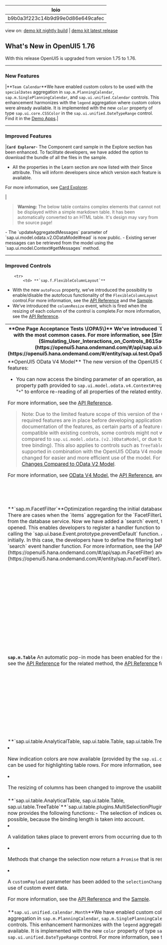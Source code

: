 <!-- loiob9b0a3f223c14b9d99e0d86e649cafec -->

| loio |
| -----|
| b9b0a3f223c14b9d99e0d86e649cafec |

<div id="loio">

view on: [demo kit nightly build](https://openui5nightly.hana.ondemand.com/#/topic/b9b0a3f223c14b9d99e0d86e649cafec) | [demo kit latest release](https://openui5.hana.ondemand.com/#/topic/b9b0a3f223c14b9d99e0d86e649cafec)</div>

## What's New in OpenUI5 1.76

With this release OpenUI5 is upgraded from version 1.75 to 1.76.

***

<a name="loiob9b0a3f223c14b9d99e0d86e649cafec__section_yxw_pxt_zcb"/>

### New Features

|**`Team Calendar`**We have enabled custom colors to be used with the `specialDates` aggregation in `sap.m.PlanningCalendar`, `sap.m.SinglePlanningCalendar`, and `sap.ui.unified.Calendar` controls. This enhancement harmonizes with the `legend` aggregation where custom colors were already available. It is implemented with the new `color` property of type `sap.ui.core.CSSColor` in the `sap.ui.unified.DateTypeRange` control. Find it in the [Demo Apps](https://openui5.hana.ondemand.com/#demoapps).|

***

<a name="loiob9b0a3f223c14b9d99e0d86e649cafec__section_qwl_pb5_zcb"/>

### Improved Features

|**`Card Explorer`**-   The Component card sample in the Explore section has been enhanced. To facilitate developers, we have added the option to download the bundle of all the files in the sample.
-   All the properties in the Learn section are now listed with their Since attribute. This will inform developers since which version each feature is available.

For more information, see [Card Explorer](https://openui5.hana.ondemand.com/test-resources/sap/ui/integration/demokit/cardExplorer/index.html).

|
 > **Warning:** The below table contains complex elements that cannot not be displayed within a simple markdown table. It has been automatically converted to an HTML table. It's design may vary from the source page!

<table>
	<thead>
		<tr>
			<th> **One Page Acceptance Tests \(OPA5\)** We've introduced `Drag` and `Drop` actions to OPA5 to help with the most common cases. For more information, see [Simulating User Interactions on Controls](Simulating_User_Interactions_on_Controls_8615a0b.md), the [API Reference](https://openui5.hana.ondemand.com/#/api/sap.ui.test.actions) and the [Sample](https://openui5.hana.ondemand.com/#/entity/sap.ui.test.Opa5/sample/sap.ui.core.sample.OpaAction).</th>
 -   The `updateAggregatedMessages` parameter of `sap.ui.model.odata.v2.ODataModel#read` is now public.
 -   Existing server messages can be retrieved from the model using the `sap.ui.model.Context#getMessages` method.
			</td>
		</tr>
		<tr>
			<td> **OpenUI5 OData V4 Model** The new version of the OpenUI5 OData V4 model introduces the following features:

 -   You can now access the binding parameter of an operation, as described in [OData Operations](OData_Operations_b54f789.md). -   A property path provided to `sap.ui.model.odata.v4.Context#requestSideEffects` can be given the suffix "`*`" to enforce re-reading of all properties of the related entity.

For more information, see the [API Reference](https://openui5.hana.ondemand.com/#/api/sap.ui.model.odata.v4.Context%23methods/requestSideEffects).


 > Note:
 > Due to the limited feature scope of this version of the OpenUI5 OData V4 model, check that all required features are in place before developing applications. Double-check the detailed documentation of the features, as certain parts of a feature may be missing. While we aim to be compatible with existing controls, some controls might not work due to small incompatibilities compared to `sap.ui.model.odata.(v2.)ODataModel`, or due to missing features in the model \(such as tree binding\). This also applies to controls such as `TreeTable` and `AnalyticalTable`, which are not supported in combination with the OpenUI5 OData V4 model. The interface for applications has been changed for easier and more efficient use of the model. For a summary of these changes, see [Changes Compared to OData V2 Model](Changes_Compared_to_OData_V2_Model_abd4d7c.md).

 For more information, see [OData V4 Model](OData_V4_Model_5de13cf.md), the [API Reference](https://openui5.hana.ondemand.com/#/api/sap.ui.model.odata.v4), and the [Samples](https://openui5.hana.ondemand.com/#/entity/sap.ui.model.odata.v4.ODataModel) in the Demo Kit.</td>
		</tr>

***

<a name="loiob9b0a3f223c14b9d99e0d86e649cafec__section_rqn_wd5_zcb"/>

### Improved Controls

		<tr>
			<td> **`sap.f.FlexibleColumnLayout`**

 -   With the new `autoFocus` property, we’ve introduced the possibility to enable/disable the autofocus functionality of the `FlexibleColumnLayout` control.For more information, see the [API Reference](https://openui5.hana.ondemand.com/#/api/sap.f.FlexibleColumnLayout) and the [Sample](https://openui5.hana.ondemand.com/#/entity/sap.f.FlexibleColumnLayout/sample/sap.f.sample.FlexibleColumnLayoutWithOneColumnStart).
 -   We’ve introduced the `columnResize` event, which is fired when the resizing of each column of the control is complete.For more information, see the [API Reference](https://openui5.hana.ondemand.com/#/api/sap.f.FlexibleColumnLayout%23events/columnResize).
			</td>
		</tr>
		<tr>
			<td>**`sap.m.FacetFilter`**Optimization regarding the initial database service query has been introduced. There are cases when the `items` aggregation for the `FacetFilterList` could take a long time fetching data from the database service. Now we have added а `search` event, that fires when the `FacetFilterList` is opened. This enables developers to register a handler function to prevent the default filtering behavior by calling the `sap.ui.base.Event.prototype.preventDefault` function. As a result, no list items are loaded initially. In this case, the developers have to define the filtering behavior at the application level inside the `search` event handler function. For more information, see the [API Reference](https://openui5.hana.ondemand.com/#/api/sap.m.FacetFilter) and the [Samples](https://openui5.hana.ondemand.com/#/entity/sap.m.FacetFilter).</td>
			<td> **`sap.m.List, sap.m.Table, sap.m.Tree`** New indication colors are now available \(provided by the `sap.ui.core.IndicationColor` enumeration\) that can be used for highlighting table rows. For more information, see the [API Reference](https://openui5.hana.ondemand.com/#/api/sap.ui.core.IndicationColor). </td>
			<td>**`sap.m.plugins.DataStateIndicator`**We made some improvements to this plugin class and the messages shown for the data state:-   A new refresh function of the messages for each data state is available that re-evaluates the filter and then refreshes the message strip based on that information.
 -   The `filter` property that is defined by the application can now also take the related control into account, along with the message, using the respective parameters.


For more information, see the [API Reference](https://openui5.hana.ondemand.com/#/api/sap.m.plugins.DataStateIndicator).</td>
		</tr>
		<tr>
			<td> **`sap.m.Table`** An automatic pop-in mode has been enabled for the responsive table. For more information, see the [API Reference](https://openui5.hana.ondemand.com/#/api/sap.m.Table%23methods/getAutoPopinMode) for the related method, the [API Reference](https://openui5.hana.ondemand.com/#/api/sap.m.Column%23controlProperties) for the related properties, and the [Sample](https://openui5.hana.ondemand.com/#/entity/sap.m.Table/sample/sap.m.sample.TableAutoPopin). </td>
			<td>**`sap.ui.integration.widgets.Card`**-   We have added a `type` property for the configuration parameters inside a card. This property defines the data type of the parameter. Currently the `type` property is used only in UI adaptation at design time. There is no runtime data type validation yet. For more information, see the [Manifest Parameters](https://openui5.hana.ondemand.com/test-resources/sap/ui/integration/demokit/cardExplorer/webapp/index.html#/learn/features/manifestParameters) section in the Card Explorer. -   We have added support for the destinations to be resolved by the host environment. In the manifest, the card developer indicates the name of the destination and the request, which depends on this destination. On the host environment side, the host application developer creates a method that resolves the given destination name to a URL. For more information, see [Destinations](https://openui5.hana.ondemand.com/test-resources/sap/ui/integration/demokit/cardExplorer/webapp/index.html#/learn/features/destinations) in the Card Explorer.
 -   We have introduced optional application-level Host Actions that interact with the host environment. These specific actions are displayed by the card and processed back in the host environment. For example, sharing or removing a card. For more information, see [Host Actions](https://openui5.hana.ondemand.com/test-resources/sap/ui/integration/demokit/cardExplorer/webapp/index.html#/learn/features/hostActions) in the Card Explorer.
 -   A new `JsonDateTime` parser is now used to properly parse dates. Some `DateTime` values may appear in JSON files as `DateTime Wire` format strings like `/Date(700000+0500)/`. The parser automatically splits the date string into parts, taking into account the time zone offset if present, and returns a valid date object. For more information, see [DateTime Wire Format](https://docs.microsoft.com/en-us/dotnet/framework/wcf/feature-details/stand-alone-json-serialization?redirectedfrom=MSDN#datetime-wire-format).
			</td>
		</tr>
		<tr>
			<td> **`sap.ui.table.AnalyticalTable, sap.ui.table.Table, sap.ui.table.TreeTable`**

 -   New indication colors are now available \(provided by the `sap.ui.core.IndicationColor` enumeration\) that can be used for highlighting table rows. For more information, see the [API Reference](https://openui5.hana.ondemand.com/#/api/sap.ui.core.IndicationColor).
 -   The resizing of columns has been changed to improve the usability on tablet devices.
			</td>
		</tr>
		<tr>
			<td>**`sap.ui.table.AnalyticalTable, sap.ui.table.Table, sap.ui.table.TreeTable`**`sap.ui.table.plugins.MultiSelectionPlugin` for these tables has been enhanced and now provides the following functions:-   The selection of indices outside of data boundaries is now no longer possible, because the binding length is taken into account.
 -   A validation takes place to prevent errors from occurring due to the selection of unsuitable parameters.

 -   Methods that change the selection now return a `Promise` that is resolved after a selection has been made.

 -   A `customPayload` parameter has been added to the `selectionChange` event to allow event listeners to make use of custom event data.


For more information, see the [API Reference](https://openui5.hana.ondemand.com/#/api/sap.ui.table.plugins.MultiSelectionPlugin) and the [Sample](https://openui5.hana.ondemand.com/#/entity/sap.ui.table.Table/sample/sap.ui.table.sample.MultiSelectionPlugin).</td>
		</tr>
		<tr>
			<td>**`sap.ui.unified.calendar.Month`**We have enabled custom colors to be used with the `specialDates` aggregation in `sap.m.PlanningCalendar`, `sap.m.SinglePlanningCalendar`, and `sap.ui.unified.Calendar` controls. This enhancement harmonizes with the `legend` aggregation where custom colors were already available. It is implemented with the new `color` property of type `sap.ui.core.CSSColor` in the `sap.ui.unified.DateTypeRange` control. For more information, see the [API Reference](https://openui5.hana.ondemand.com/#/api/sap.ui.unified.DateTypeRange) and the [Samples](https://openui5.hana.ondemand.com/#/entity/sap.m.PlanningCalendar).</td>
	</tbody>
</table>

